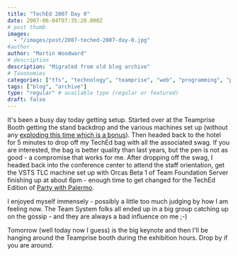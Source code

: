 ```yaml
---
title: "TechEd 2007 Day 0"
date: 2007-06-04T07:35:28.000Z
# post thumb
images:
  - "/images/post/2007-teched-2007-day-0.jpg"
#author
author: "Martin Woodward"
# description
description: "Migrated from old blog archive"
# Taxonomies
categories: ["tfs", "technology", "teamprise", "web", "programming", "personal"]
tags: ["blog", "archive"]
type: "regular" # available type (regular or featured)
draft: false
---
```


[](http://www.woodwardweb.com/WindowsLiveWriter/TechEd2007Day0_104B5/CIMG0472%5B9%5D.jpg) It's been a busy day today getting setup. Started over at the Teamprise Booth getting the stand backdrop and the various machines set up (without any [exploding this time which is a bonus](http://www.woodwardweb.com/personal/000300.html)). Then headed back to the hotel for 5 minutes to drop off my TechEd bag with all the associated swag. If you are interested, the bag is better quality than last years, but the pen is not as good - a compromise that works for me. After dropping off the swag, I headed back into the conference center to attend the staff orientation, get the VSTS TLC machine set up with Orcas Beta 1 of Team Foundation Server finishing up at about 6pm - enough time to get changed for the TechEd Edition of [Party with Palermo](http://codebetter.com/blogs/jeffrey.palermo/archive/2007/05/20/party-with-palermo-tech-ed-2007-edition-official-announcement.aspx).

I enjoyed myself immensely - possibly a little too much judging by how I am feeling now. The Team System folks all ended up in a big group catching up on the gossip - and they are always a bad influence on me ;-)

Tomorrow (well today now I guess) is the big keynote and then I'll be hanging around the Teamprise booth during the exhibition hours. Drop by if you are around.
